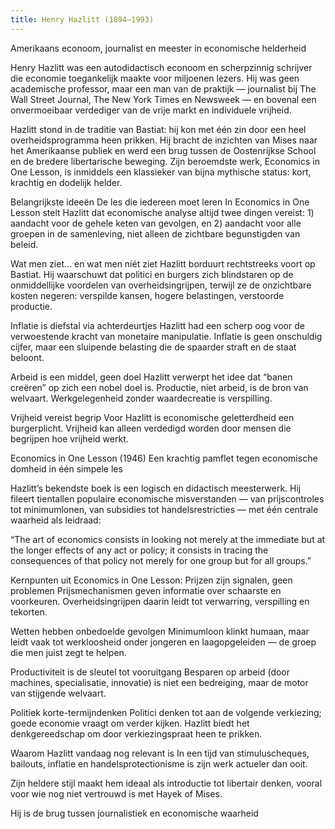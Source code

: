 ```yaml
---
title: Henry Hazlitt (1894–1993)
---
```

Amerikaans econoom, journalist en meester in economische helderheid

Henry Hazlitt was een autodidactisch econoom en scherpzinnig schrijver die economie toegankelijk maakte voor miljoenen lezers. Hij was geen academische professor, maar een man van de praktijk — journalist bij The Wall Street Journal, The New York Times en Newsweek — en bovenal een onvermoeibaar verdediger van de vrije markt en individuele vrijheid.

Hazlitt stond in de traditie van Bastiat: hij kon met één zin door een heel overheidsprogramma heen prikken. Hij bracht de inzichten van Mises naar het Amerikaanse publiek en werd een brug tussen de Oostenrijkse School en de bredere libertarische beweging. Zijn beroemdste werk, Economics in One Lesson, is inmiddels een klassieker van bijna mythische status: kort, krachtig en dodelijk helder.

Belangrijkste ideeën
De les die iedereen moet leren
In Economics in One Lesson stelt Hazlitt dat economische analyse altijd twee dingen vereist: 1) aandacht voor de gehele keten van gevolgen, en 2) aandacht voor alle groepen in de samenleving, niet alleen de zichtbare begunstigden van beleid.

Wat men ziet… en wat men níét ziet
Hazlitt borduurt rechtstreeks voort op Bastiat. Hij waarschuwt dat politici en burgers zich blindstaren op de onmiddellijke voordelen van overheidsingrijpen, terwijl ze de onzichtbare kosten negeren: verspilde kansen, hogere belastingen, verstoorde productie.

Inflatie is diefstal via achterdeurtjes
Hazlitt had een scherp oog voor de verwoestende kracht van monetaire manipulatie. Inflatie is geen onschuldig cijfer, maar een sluipende belasting die de spaarder straft en de staat beloont.

Arbeid is een middel, geen doel
Hazlitt verwerpt het idee dat “banen creëren” op zich een nobel doel is. Productie, niet arbeid, is de bron van welvaart. Werkgelegenheid zonder waardecreatie is verspilling.

Vrijheid vereist begrip
Voor Hazlitt is economische geletterdheid een burgerplicht. Vrijheid kan alleen verdedigd worden door mensen die begrijpen hoe vrijheid werkt.

Economics in One Lesson (1946)
Een krachtig pamflet tegen economische domheid in één simpele les

Hazlitt’s bekendste boek is een logisch en didactisch meesterwerk. Hij fileert tientallen populaire economische misverstanden — van prijscontroles tot minimumlonen, van subsidies tot handelsrestricties — met één centrale waarheid als leidraad:

“The art of economics consists in looking not merely at the immediate but at the longer effects of any act or policy; it consists in tracing the consequences of that policy not merely for one group but for all groups.”

Kernpunten uit Economics in One Lesson:
Prijzen zijn signalen, geen problemen
Prijsmechanismen geven informatie over schaarste en voorkeuren. Overheidsingrijpen daarin leidt tot verwarring, verspilling en tekorten.

Wetten hebben onbedoelde gevolgen
Minimumloon klinkt humaan, maar leidt vaak tot werkloosheid onder jongeren en laagopgeleiden — de groep die men juist zegt te helpen.

Productiviteit is de sleutel tot vooruitgang
Besparen op arbeid (door machines, specialisatie, innovatie) is niet een bedreiging, maar de motor van stijgende welvaart.

Politiek korte-termijndenken
Politici denken tot aan de volgende verkiezing; goede economie vraagt om verder kijken. Hazlitt biedt het denkgereedschap om door verkiezingspraat heen te prikken.

Waarom Hazlitt vandaag nog relevant is
In een tijd van stimuluscheques, bailouts, inflatie en handelsprotectionisme is zijn werk actueler dan ooit.

Zijn heldere stijl maakt hem ideaal als introductie tot libertair denken, vooral voor wie nog niet vertrouwd is met Hayek of Mises.

Hij is de brug tussen journalistiek en economische waarheid
